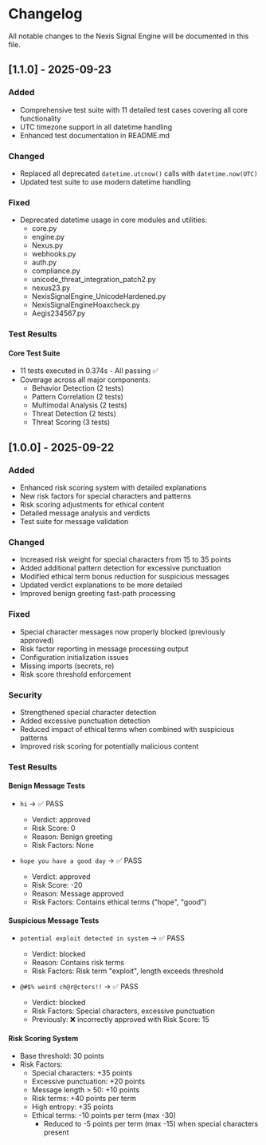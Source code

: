 # Changelog

All notable changes to the Nexis Signal Engine will be documented in this file.

## [1.1.0] - 2025-09-23

### Added
- Comprehensive test suite with 11 detailed test cases covering all core functionality
- UTC timezone support in all datetime handling
- Enhanced test documentation in README.md

### Changed
- Replaced all deprecated `datetime.utcnow()` calls with `datetime.now(UTC)`
- Updated test suite to use modern datetime handling

### Fixed
- Deprecated datetime usage in core modules and utilities:
  - core.py
  - engine.py
  - Nexus.py
  - webhooks.py
  - auth.py
  - compliance.py
  - unicode_threat_integration_patch2.py
  - nexus23.py
  - NexisSignalEngine_UnicodeHardened.py
  - NexisSignalEngineHoaxcheck.py
  - Aegis234567.py

### Test Results
#### Core Test Suite
- 11 tests executed in 0.374s - All passing ✅
- Coverage across all major components:
  - Behavior Detection (2 tests)
  - Pattern Correlation (2 tests)
  - Multimodal Analysis (2 tests)
  - Threat Detection (2 tests)
  - Threat Scoring (3 tests)

## [1.0.0] - 2025-09-22

### Added
- Enhanced risk scoring system with detailed explanations
- New risk factors for special characters and patterns
- Risk scoring adjustments for ethical content
- Detailed message analysis and verdicts
- Test suite for message validation

### Changed
- Increased risk weight for special characters from 15 to 35 points
- Added additional pattern detection for excessive punctuation
- Modified ethical term bonus reduction for suspicious messages
- Updated verdict explanations to be more detailed
- Improved benign greeting fast-path processing

### Fixed
- Special character messages now properly blocked (previously approved)
- Risk factor reporting in message processing output
- Configuration initialization issues
- Missing imports (secrets, re)
- Risk score threshold enforcement

### Security
- Strengthened special character detection
- Added excessive punctuation detection
- Reduced impact of ethical terms when combined with suspicious patterns
- Improved risk scoring for potentially malicious content

### Test Results
#### Benign Message Tests
- `hi` -> ✅ PASS
  - Verdict: approved
  - Risk Score: 0
  - Reason: Benign greeting
  - Risk Factors: None

- `hope you have a good day` -> ✅ PASS
  - Verdict: approved
  - Risk Score: -20
  - Reason: Message approved
  - Risk Factors: Contains ethical terms ("hope", "good")

#### Suspicious Message Tests
- `potential exploit detected in system` -> ✅ PASS
  - Verdict: blocked
  - Reason: Contains risk terms
  - Risk Factors: Risk term "exploit", length exceeds threshold

- `@#$% weird ch@r@cters!!` -> ✅ PASS
  - Verdict: blocked
  - Risk Factors: Special characters, excessive punctuation
  - Previously: ❌ incorrectly approved with Risk Score: 15

#### Risk Scoring System
- Base threshold: 30 points
- Risk Factors:
  - Special characters: +35 points
  - Excessive punctuation: +20 points
  - Message length > 50: +10 points
  - Risk terms: +40 points per term
  - High entropy: +35 points
  - Ethical terms: -10 points per term (max -30)
    - Reduced to -5 points per term (max -15) when special characters present